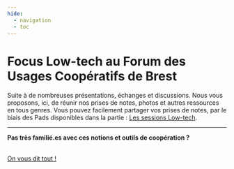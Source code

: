 ```yaml
---
hide:
  - navigation
  - toc
---
```



# **Focus Low-tech** au Forum des Usages Coopératifs de Brest

Suite à de nombreuses présentations, échanges et discussions. Nous vous proposons, ici, de réunir nos prises de notes, photos et autres ressources en tous genres. Vous pouvez facilement partager vos prises de notes, par le biais des Pads disponibles dans la partie : [Les sessions Low-tech](./sessions/mercredi_06072022).

---

**Pas très familié.es avec ces notions et outils de coopération ?** 

<br><a href="./informations/premiers_pas/" title="home-link" class="md-button">On vous dit tout !</a>
